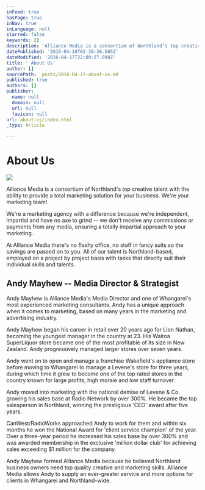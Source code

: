 ```yaml
---
inFeed: true
hasPage: true
inNav: true
inLanguage: null
starred: false
keywords: []
description: 'Alliance Media is a consortium of Northland’s top creative talent with the ability to provide a total marketing solution for your business.  We’re your marketing team!'
datePublished: '2016-04-18T02:36:38.585Z'
dateModified: '2016-04-17T22:00:27.090Z'
title: ' About Us'
author: []
sourcePath: _posts/2016-04-17-about-us.md
published: true
authors: []
publisher:
  name: null
  domain: null
  url: null
  favicon: null
url: about-us/index.html
_type: Article

---
```

# About Us
![](https://the-grid-user-content.s3-us-west-2.amazonaws.com/41a7537e-7a6b-4b82-82a5-a29240772d03.jpg)

Alliance Media is a consortium of Northland's top creative talent with the ability to provide a total marketing solution for your business. We're your marketing team!

We're a marketing agency with a difference because we're independent, impartial and have no axe to grind -- we don't receive any commissions or payments from any media, ensuring a totally impartial approach to your marketing.

At Alliance Media there's no flashy office, no staff in fancy suits so the savings are passed on to you. All of our talent is Northland-based, employed on a project by project basis with tasks that directly suit their individual skills and talents. 

## Andy Mayhew -- Media Director & Strategist

Andy Mayhew is Alliance Media's Media Director and one of Whangarei's most experienced marketing consultants. Andy has a unique approach when it comes to marketing, based on many years in the marketing and advertising industry.

Andy Mayhew began his career in retail over 20 years ago for Lion Nathan, becoming the youngest manager in the country at 23\. His Wairoa SuperLiquor store became one of the most profitable of its size in New Zealand. Andy progressively managed larger stores over seven years.

Andy went on to open and manage a franchise Wakefield's appliance store before moving to Whangarei to manage a Levene's store for three years, during which time it grew to become one of the top rated stores in the country known for large profits, high morale and low staff turnover.

Andy moved into marketing with the national demise of Levene & Co. growing his sales base at Radio Network by over 300%. He became the top salesperson in Northland, winning the prestigious 'CEO' award after five years.

CanWest/RadioWorks approached Andy to work for them and within six months he won the National Award for 'client service champion' of the year. Over a three-year period he increased his sales base by over 300% and was awarded membership in the exclusive 'million dollar club' for achieving sales exceeding $1 million for the company.

Andy Mayhew formed Alliance Media because he believed Northland business owners need top quality creative and marketing skills. Alliance Media allows Andy to supply an ever-greater service and more options for clients in Whangarei and Northland-wide.